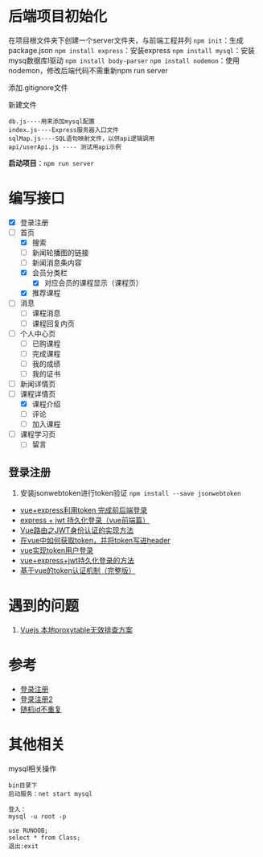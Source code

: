 # 后端项目初始化
在项目根文件夹下创建一个server文件夹，与前端工程并列
`npm init`：生成package.json
`npm install express`：安装express
`npm install mysql`：安装mysq数据库l驱动
`npm install body-parser`
`npm install nodemon`：使用nodemon，修改后端代码不需重新npm run server
<!-- npm install eslint -->

添加.gitignore文件

新建文件
```text
db.js----用来添加mysql配置
index.js----Express服务器入口文件
sqlMap.js----SQL语句映射文件，以供api逻辑调用
api/userApi.js ---- 测试用api示例
```

**启动项目**：`npm run server`

# 编写接口
- [x] 登录注册
- [ ] 首页
    - [x] 搜索
    - [ ] 新闻轮播图的链接
    - [ ] 新闻消息条内容
    - [x] 会员分类栏
        - [x] 对应会员的课程显示（课程页）
    - [x] 推荐课程
- [ ] 消息
    - [ ] 课程消息
    - [ ] 课程回复内页
- [ ] 个人中心页
    - [ ] 已购课程
    - [ ] 完成课程
    - [ ] 我的成绩
    - [ ] 我的证书
- [ ] 新闻详情页
- [ ] 课程详情页
    - [x] 课程介绍
    - [ ] 评论
    - [ ] 加入课程
- [ ] 课程学习页
    - [ ] 留言

## 登录注册
1. 安装jsonwebtoken进行token验证
`npm install --save jsonwebtoken`

* [vue+express利用token 完成前后端登录](https://www.cnblogs.com/dangdanghepingping/p/11409040.html)
* [express + jwt 持久化登录（vue前端篇）](https://segmentfault.com/a/1190000019476705)
* [Vue路由之JWT身份认证的实现方法](https://www.jb51.net/article/168425.htm)
* [在vue中如何获取token，并将token写进header](https://blog.csdn.net/qq_34825875/article/details/79569579)
* [vue实现token用户登录](https://blog.csdn.net/baiqiangdoudou/article/details/100174505)
* [vue+express+jwt持久化登录的方法](https://www.jb51.net/article/163105.htm)
* [基于vue的token认证机制（完整版）](https://blog.csdn.net/qiemengyan/article/details/83992154)

# 遇到的问题
1. [Vuejs 本地proxytable无效排查方案](https://blog.csdn.net/qq_35643562/article/details/84788861)

# 参考
* [登录注册](https://segmentfault.com/a/1190000014268935?utm_source=tag-newest)
* [登录注册2](https://blog.csdn.net/wo05644660559/article/details/81707641)
* [随机id不重复](https://segmentfault.com/a/1190000020393710)

# 其他相关
mysql相关操作
```text
bin目录下
启动服务：net start mysql

登入：
mysql -u root -p

use RUNOOB;
select * from Class;
退出:exit
```

